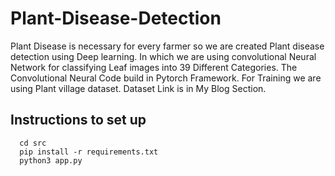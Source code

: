 # Plant-Disease-Detection
Plant Disease is necessary for every farmer so we are created Plant disease detection using Deep learning. In which we are using convolutional Neural Network for classifying Leaf images into 39 Different Categories. The Convolutional Neural Code build in Pytorch Framework. For Training we are using Plant village dataset. Dataset Link is in My Blog Section.

## Instructions to set up

```
  cd src
  pip install -r requirements.txt
  python3 app.py
```

